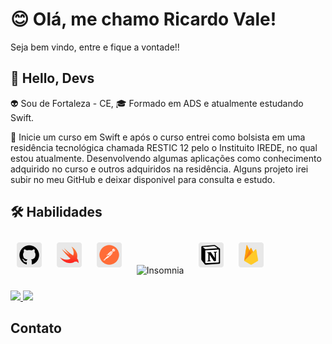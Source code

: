 
# 😊 Olá, me chamo Ricardo Vale!

Seja bem vindo, entre e fique a vontade!!


## 🚀 Hello, Devs

👽 Sou de Fortaleza - CE, 🎓 Formado em ADS e atualmente estudando Swift.

🎒 Inicie um curso em Swift e após o curso entrei como bolsista em uma residência tecnológica chamada RESTIC 12 pelo o Instituito IREDE, no qual estou atualmente. Desenvolvendo algumas aplicações como conhecimento adquirido no curso e outros adquiridos na residência. Alguns projeto irei subir no meu GitHub e deixar disponivel para consulta e estudo.


## 🛠 Habilidades
<img alt="Github" height="40" width="40" vspace="10" hspace="10" src="https://github.com/gui-bus/TechIcons/blob/main/Light/Github.svg">  <img alt="Swift" height="40" width="40" vspace="10" hspace="10" src="https://github.com/gui-bus/TechIcons/blob/main/Light/Swift.svg"> <img alt="Postman" height="40" width="40" vspace="10" hspace="10" src="https://github.com/gui-bus/TechIcons/blob/main/Light/Postman.svg"> <img alt="Insomnia" height="40" width="40" vspace="10" hspace="10" src="https://cdn.jsdelivr.net/gh/devicons/devicon@latest/icons/insomnia/insomnia-original.svg">  <img alt="Notion" height="40" width="40" vspace="10" hspace="10" src="https://github.com/gui-bus/TechIcons/blob/main/Light/Notion.svg">  <img alt="Firebase" height="40" width="40" vspace="10" hspace="10" src="https://github.com/gui-bus/TechIcons/blob/main/Light/Firebase.svg"> 
          


<a href="https://github.com/ricardosvale">
<img float="left" loading="lazy" height="160em" src="https://github-readme-stats.vercel.app/api/top-langs/?username=ricardosvale&layout=compact&langs_count=7&theme=dracula"/>
</a>
<a href="https://github.com/ricardosvale">
<img float="right" loading="lazy" height="160em" src="https://github-readme-stats.vercel.app/api?username=ricardosvale&show_icons=true&theme=dracula&include_all_commits=true&count_private=true"/>
</a>


          
## Contato


<!---
ricardosvale/ricardosvale is a ✨ special ✨ repository because its `README.md` (this file) appears on your GitHub profile.
You can click the Preview link to take a look at your changes.
--->
